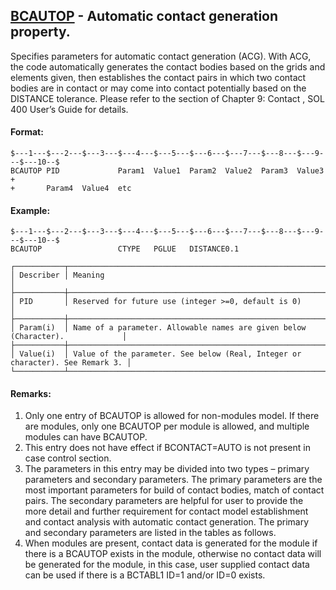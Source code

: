 ## [BCAUTOP](https://help.hexagonmi.com/bundle/MSC_Nastran_2022.4/page/Nastran_Combined_Book/qrg/bulkab/TOC.BCAUTOP.xhtml) - Automatic contact generation property.

Specifies parameters for automatic contact generation (ACG). With ACG, the code automatically generates the contact bodies based on the grids and elements given, then establishes the contact pairs in which two contact bodies are in contact or may come into contact potentially based on the DISTANCE tolerance. Please refer to the section of   Chapter 9: Contact  , SOL 400 User’s Guide for details.

#### Format:

```nastran
$---1---$---2---$---3---$---4---$---5---$---6---$---7---$---8---$---9---$---10--$
BCAUTOP PID             Param1  Value1  Param2  Value2  Param3  Value3  +       
+       Param4  Value4  etc                                                     
```

#### Example:

```nastran
$---1---$---2---$---3---$---4---$---5---$---6---$---7---$---8---$---9---$---10--$
BCAUTOP                 CTYPE   PGLUE   DISTANCE0.1                             
```

```text
┌───────────┬───────────────────────────────────────────────────────────────────────────────┐
│ Describer │ Meaning                                                                       │
├───────────┼───────────────────────────────────────────────────────────────────────────────┤
│ PID       │ Reserved for future use (integer >=0, default is 0)                           │
├───────────┼───────────────────────────────────────────────────────────────────────────────┤
│ Param(i)  │ Name of a parameter. Allowable names are given below (Character).             │
├───────────┼───────────────────────────────────────────────────────────────────────────────┤
│ Value(i)  │ Value of the parameter. See below (Real, Integer or character). See Remark 3. │
└───────────┴───────────────────────────────────────────────────────────────────────────────┘
```

#### Remarks:

1. Only one entry of BCAUTOP is allowed for non-modules model. If there are modules, only one BCAUTOP per module is allowed, and multiple modules can have BCAUTOP.
2. This entry does not have effect if BCONTACT=AUTO is not present in case control section.
3. The parameters in this entry may be divided into two types – primary parameters and secondary parameters. The primary parameters are the most important parameters for build of contact bodies, match of contact pairs. The secondary parameters are helpful for user to provide the more detail and further requirement for contact model establishment and contact analysis with automatic contact generation. The primary and secondary parameters are listed in the tables as follows.
4. When modules are present, contact data is generated for the module if there is a BCAUTOP exists in the module, otherwise no contact data will be generated for the module, in this case, user supplied contact data can be used if there is a BCTABL1 ID=1 and/or ID=0 exists.
